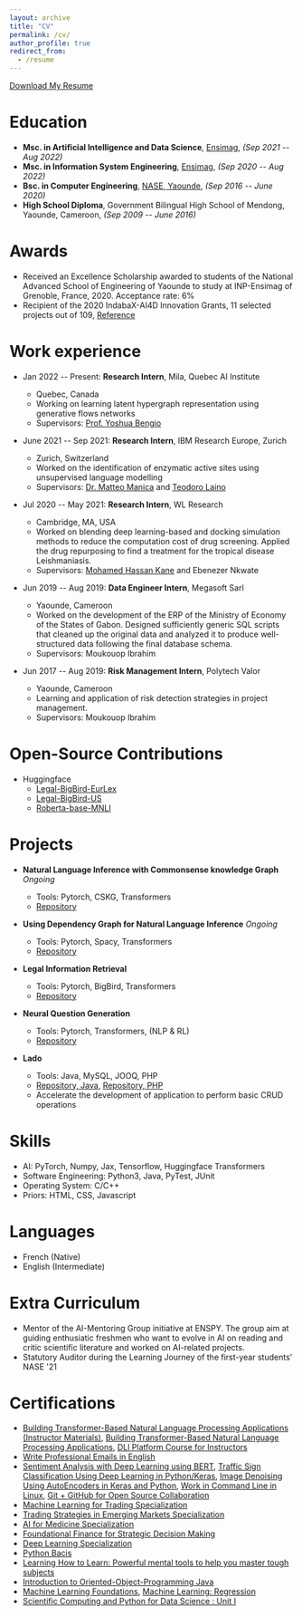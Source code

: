 ```yaml
---
layout: archive
title: "CV"
permalink: /cv/
author_profile: true
redirect_from:
  - /resume
---
```


[Download My Resume](https://lkwate.github.io/files/PhD_CV.pdf)

Education
======
* **Msc. in Artificial Intelligence and Data Science**, [Ensimag](https://ensimag.grenoble-inp.fr/), *(Sep 2021 -- Aug 2022)*
* **Msc. in Information System Engineering**, [Ensimag](https://ensimag.grenoble-inp.fr/), *(Sep 2020 -- Aug 2022)*
* **Bsc. in Computer Engineering**, [NASE, Yaounde](https://www.polytechnique.cm/), *(Sep 2016 -- June 2020)*
* **High School Diploma**, Government Bilingual High School of Mendong, Yaounde, Cameroon, *(Sep 2009 -- June 2016)*

Awards
======
* Received an Excellence Scholarship awarded to students of the National Advanced School of Engineering of Yaounde to study
at INP-Ensimag of Grenoble, France, 2020. Acceptance rate: 6%
* Recipient of the 2020 IndabaX-AI4D Innovation Grants, 11 selected projects out of 109, [Reference](https://deeplearningindaba.com/blog/2020/09/recipients-of-the-2020-indabax-ai4d-innovation-grants/)

Work experience
======
* Jan 2022 -- Present: **Research Intern**, Mila, Quebec AI Institute
  * Quebec, Canada
  * Working on learning latent hypergraph representation using generative flows networks
  * Supervisors: [Prof. Yoshua Bengio](https://yoshuabengio.org/)

* June 2021 -- Sep 2021: **Research Intern**, IBM Research Europe, Zurich
  * Zurich, Switzerland
  * Worked on the identification of enzymatic active sites using unsupervised language modelling
  * Supervisors: [Dr. Matteo Manica](https://researcher.watson.ibm.com/researcher/view.php?person=zurich-TTE) and [Teodoro Laino](https://researcher.watson.ibm.com/researcher/view.php?person=zurich-TEO)

* Jul 2020 -- May 2021: **Research Intern**, WL Research
  * Cambridge, MA, USA
  * Worked on blending deep learning-based and docking simulation methods to reduce the computation cost of drug screening. Applied the drug repurposing to find a treatment for the tropical disease Leishmaniasis.
  * Supervisors: [Mohamed Hassan Kane](https://golden.com/wiki/Mohamed_Hassan_Kane-XKVRKV8) and Ebenezer Nkwate

* Jun 2019 -- Aug 2019: **Data Engineer Intern**, Megasoft Sarl
  * Yaounde, Cameroon
  * Worked on the development of the ERP of the Ministry of Economy of the States of Gabon. Designed sufficiently generic SQL scripts that cleaned up the original data and analyzed it to produce well-structured data following the final database schema.
  * Supervisors: Moukouop Ibrahim

* Jun 2017 -- Aug 2019: **Risk Management Intern**, Polytech Valor
  * Yaounde, Cameroon
  * Learning and application of risk detection strategies in project management.
  * Supervisors: Moukouop Ibrahim
  
Open-Source Contributions
======
* Huggingface
  * [Legal-BigBird-EurLex](https://huggingface.co/lkwate/legal-bigbird-eurlex)
  * [Legal-BigBird-US](https://huggingface.co/lkwate/legal-bigbird-us)
  * [Roberta-base-MNLI](https://huggingface.co/lkwate/roberta-base-mnli)

Projects
======
* **Natural Language Inference with Commonsense knowledge Graph** *Ongoing*
  * Tools: Pytorch, CSKG, Transformers
  * [Repository](https://github.com/lkwate/nli-cskg)

* **Using Dependency Graph for Natural Language Inference** *Ongoing*
  * Tools: Pytorch, Spacy, Transformers
  * [Repository](https://github.com/lkwate/knowledge-graph-nli)

* **Legal Information Retrieval**
  * Tools: Pytorch, BigBird, Transformers
  * [Repository](https://github.com/lkwate/legal-information-retrieval)

* **Neural Question Generation**
  * Tools: Pytorch, Transformers, (NLP & RL)
  * [Repository](https://lkwate.github.io/neural-question-generation/)

* **Lado**
  * Tools: Java, MySQL, JOOQ, PHP
  * [Repository, Java](https://github.com/lkwate/lado), [Repository, PHP](https://lkwate.github.io/generic-model-yii2/)
  * Accelerate the development of application to perform basic CRUD operations

Skills
======
* AI: PyTorch, Numpy, Jax, Tensorflow, Huggingface Transformers
* Software Engineering: Python3, Java, PyTest, JUnit
* Operating System: C/C++
* Priors: HTML, CSS, Javascript

Languages
======
* French (Native)
* English (Intermediate)

Extra Curriculum
======
* Mentor of the AI-Mentoring Group initiative at ENSPY. The group aim at guiding enthusiatic freshmen who want to evolve in AI on reading and critic scientific literature and worked on AI-related projects.
* Statutory Auditor during the Learning Journey of the first-year students' NASE '21

Certifications
======
* [Building Transformer-Based Natural Language Processing Applications (Instructor Materials)](https://courses.nvidia.com/certificates/1d3b124a483f4c778be0f38306ac72ff/), [Building Transformer-Based Natural Language Processing Applications](https://courses.nvidia.com/certificates/793f7760e7b749a083763cb3a1c6b0d8/), [DLI Platform Course for Instructors](https://courses.nvidia.com/certificates/02ba5cda42e2473f8b6cb0777f757bb4/)
* [Write Professional Emails in English](https://www.coursera.org/account/accomplishments/certificate/G8AMB39SQPAC)
* [Sentiment Analysis with Deep Learning using BERT](https://www.coursera.org/account/accomplishments/certificate/CNTPCRL2FDAM), [Traffic Sign Classification Using Deep Learning in Python/Keras](https://www.coursera.org/account/accomplishments/certificate/Z8MP7UBF5CRH), [Image Denoising Using AutoEncoders in Keras and Python](https://www.coursera.org/account/accomplishments/certificate/A5PH2ZCTGR4N), [Work in Command Line in Linux](https://www.coursera.org/account/accomplishments/certificate/AHZBNNB87PP8), [Git + GitHub for Open Source Collaboration](https://www.coursera.org/account/accomplishments/certificate/ERZ8TY7MMNQT)
* [Machine Learning for Trading Specialization](https://www.coursera.org/account/accomplishments/specialization/certificate/47AF2A6LRGX4)
* [Trading Strategies in Emerging Markets Specialization](https://www.coursera.org/account/accomplishments/specialization/certificate/JNSKZWFZ2JYS)
* [AI for Medicine Specialization](https://www.coursera.org/account/accomplishments/specialization/certificate/NZY5UAY2LZGE)
* [Foundational Finance for Strategic Decision Making](https://www.coursera.org/account/accomplishments/specialization/MQ8SG5L7PDRT)
* [Deep Learning Specialization](https://www.coursera.org/account/accomplishments/specialization/T5625DJ9A4NV)
* [Python Bacis](https://www.coursera.org/account/accomplishments/verify/BD2FBG4SV6A2)
* [Learning How to Learn: Powerful mental tools to help you master tough subjects](https://www.coursera.org/account/accomplishments/verify/BJCS25ARLPXU)
* [Introduction to Oriented-Object-Programming Java](https://www.coursera.org/account/accomplishments/verify/6TG9VSDFYRKE)
* [Machine Learning Foundations](https://www.coursera.org/account/accomplishments/verify/78SRMYNT7WRV), [Machine Learning: Regression](https://www.coursera.org/account/accomplishments/verify/D2CD2WEW73D5)
* [Scientific Computing and Python for Data Science : Unit I](https://wqu.thedataincubator.com/certificate/4716934381699072)